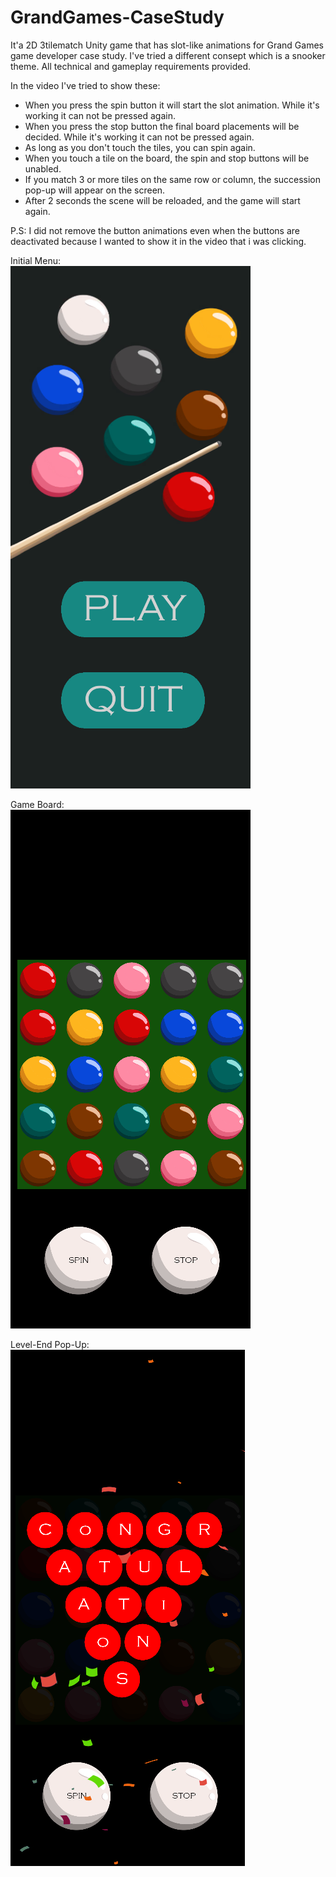 # GrandGames-CaseStudy
It'a 2D 3tilematch Unity game that has slot-like animations for Grand Games game developer case study. 
I've tried a different consept which is a snooker theme. 
All technical and gameplay requirements provided.   

In the video I've tried to show these:  
- When you press the spin button it will start the slot animation. While it's working it can not be pressed again.  
- When you press the stop button the final board placements will be decided. While it's working it can not be pressed again.  
- As long as you don't touch the tiles, you can spin again.
- When you touch a tile on the board, the spin and stop buttons will be unabled.  
- If you match 3 or more tiles on the same row or column, the succession pop-up will appear on the screen.  
- After 2 seconds the scene will be reloaded, and the game will start again.  

P.S: I did not remove the button animations even when the buttons are deactivated because I wanted to show it in the video that i was clicking.  

Initial Menu:  
![Main Menu](Assets/GamePlayImages/MainMenu.png)  

Game Board:   
![Game Board](Assets/GamePlayImages/GameBoard.png)  

Level-End Pop-Up:  
![Level-End Pop-Up](Assets/GamePlayImages/CongratulationsPopUp.png)  
